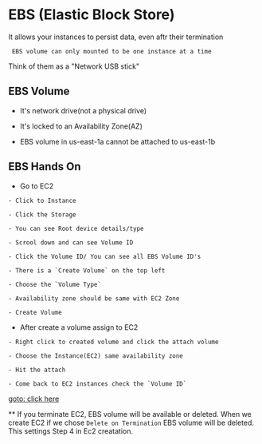 # EBS (Elastic Block Store)

It allows your instances to persist data, even aftr their termination

` EBS volume can only mounted to be one instance at a time`

Think of them as a "Network USB stick"

## EBS Volume


* It's network drive(not a physical drive)

* It's locked to an Availability Zone(AZ)

* EBS volume in us-east-1a cannot be attached to us-east-1b

## EBS Hands On

* Go to EC2
```
- Click to Instance

- Click the Storage
    
- You can see Root device details/type
    
- Scrool down and can see Volume ID
    
- Click the Volume ID/ You can see all EBS Volume ID's
     
- There is a `Create Volume` on the top left

- Choose the `Volume Type`

- Availability zone should be same with EC2 Zone

- Create Volume
```
* After create a volume assign to EC2

```
- Right click to created volume and click the attach volume

- Choose the Instance(EC2) same availability zone

- Hit the attach

- Come back to EC2 instances check the `Volume ID` 
```

[goto: click here](https://docs.aws.amazon.com/AWSEC2/latest/UserGuide/ebs-using-volumes.html)


** If you terminate EC2, EBS volume will be available or deleted. When we create EC2 if we chose `Delete on Termination` EBS volume will be deleted. This settings Step 4 in Ec2 creatation.
